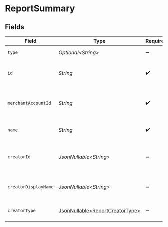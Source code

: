 # ReportSummary


## Fields

| Field                                                                            | Type                                                                             | Required                                                                         | Description                                                                      | Example                                                                          |
| -------------------------------------------------------------------------------- | -------------------------------------------------------------------------------- | -------------------------------------------------------------------------------- | -------------------------------------------------------------------------------- | -------------------------------------------------------------------------------- |
| `type`                                                                           | *Optional\<String>*                                                              | :heavy_minus_sign:                                                               | Always `report`.                                                                 | report                                                                           |
| `id`                                                                             | *String*                                                                         | :heavy_check_mark:                                                               | The unique ID for the report.                                                    | a1b2c3d4-5678-90ab-cdef-1234567890ab                                             |
| `merchantAccountId`                                                              | *String*                                                                         | :heavy_check_mark:                                                               | The merchant account ID this report belongs to.                                  | merchant-account-12345                                                           |
| `name`                                                                           | *String*                                                                         | :heavy_check_mark:                                                               | The name of the report.                                                          | Monthly Transaction Report                                                       |
| `creatorId`                                                                      | *JsonNullable\<String>*                                                          | :heavy_minus_sign:                                                               | The ID of the user who created the report.                                       | d290f1ee-6c54-4b01-90e6-d701748f0851                                             |
| `creatorDisplayName`                                                             | *JsonNullable\<String>*                                                          | :heavy_minus_sign:                                                               | The display name of the report creator.                                          | Jane Doe                                                                         |
| `creatorType`                                                                    | [JsonNullable\<ReportCreatorType>](../../models/components/ReportCreatorType.md) | :heavy_minus_sign:                                                               | The type of the report creator.                                                  | user                                                                             |